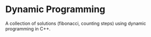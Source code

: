 # Dynamic Programming
A collection of solutions (fibonacci, counting steps) using dynamic programming in C++.
